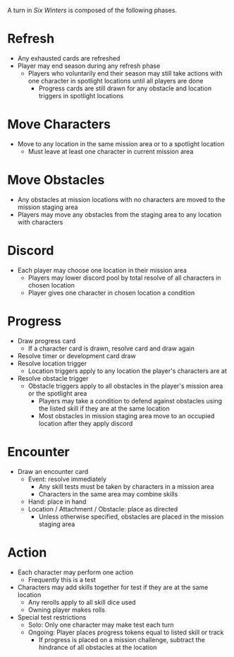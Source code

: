 A turn in _Six Winters_ is composed of the following phases.

# Refresh

* Any exhausted cards are refreshed
* Player may end season during any refresh phase
     * Players who voluntarily end their season may still take actions with one character in spotlight locations until all players are done
          * Progress cards are still drawn for any obstacle and location triggers in spotlight locations

# Move Characters

* Move to any location in the same mission area or to a spotlight location
     * Must leave at least one character in current mission area

# Move Obstacles

* Any obstacles at mission locations with no characters are moved to the mission staging area
* Players may move any obstacles from the staging area to any location with characters

# Discord

* Each player may choose one location in their mission area
     * Players may lower discord pool by total resolve of all characters in chosen location
     * Player gives one character in chosen location a condition

# Progress

* Draw progress card
     * If a character card is drawn, resolve card and draw again
* Resolve timer or development card draw
* Resolve location trigger
     * Location triggers apply to any location the player's characters are at
* Resolve obstacle trigger
     * Obstacle triggers apply to all obstacles in the player's mission area or the spotlight area      
          * Players may take a condition to defend against obstacles using the listed skill if they are at the same location
          * Most obstacles in mission staging area move to an occupied location after they apply discord

# Encounter

* Draw an encounter card
     * Event: resolve immediately
          * Any skill tests must be taken by characters in a mission area
          * Characters in the same area may combine skills
     * Hand: place in hand
     * Location / Attachment / Obstacle: place as directed
          * Unless otherwise specified, obstacles are placed in the mission staging area

# Action

* Each character may perform one action
     * Frequently this is a test
* Characters may add skills together for test if they are at the same location
     * Any rerolls apply to all skill dice used
     * Owning player makes rolls
* Special test restrictions
     * Solo: Only one character may make test each turn
     * Ongoing: Player places progress tokens equal to listed skill or track
          * If progress is placed on a mission challenge, subtract the hindrance of all obstacles at the location